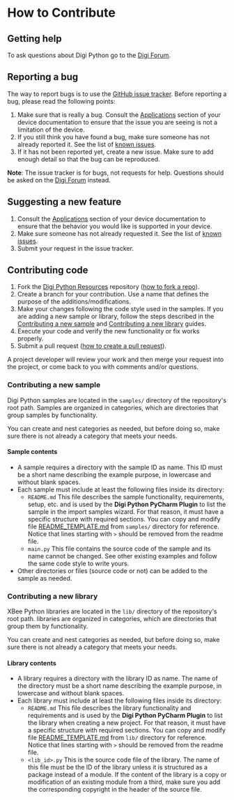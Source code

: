How to Contribute
=================

Getting help
------------
To ask questions about Digi Python go to the [Digi Forum][forum].


Reporting a bug
---------------
The way to report bugs is to use the [GitHub issue tracker][issues]. Before
reporting a bug, please read the following points:

1. Make sure that is really a bug. Consult the [Applications][doc] section of
   your device documentation to ensure that the issue you are seeing is not a
   limitation of the device.
2. If you still think you have found a bug, make sure someone has not already
   reported it. See the list of [known issues][issues].
3. If it has not been reported yet, create a new issue. Make sure to add enough
   detail so that the bug can be reproduced.

**Note**: The issue tracker is for bugs, not requests for help. Questions
should be asked on the [Digi Forum][forum] instead.


Suggesting a new feature
------------------------
1. Consult the [Applications][doc] section of your device documentation to
   ensure that the behavior you would like is supported in your device.
2. Make sure someone has not already requested it. See the list of
   [known issues][issues].
3. Submit your request in the issue tracker.


Contributing code
-----------------
1. Fork the [Digi Python Resources][digi-python-resources] repository
   ([how to fork a repo][fork-repo]).
2. Create a branch for your contribution. Use a name that defines the purpose
   of the additions/modifications.
3. Make your changes following the code style used in the samples. If you
   are adding a new sample or library, follow the steps described in the
   [Contributing a new sample](#contributing-a-new-sample) and
   [Contributing a new library](#contributing-a-new-library) guides.
4. Execute your code and verify the new functionality or fix works properly.
5. Submit a pull request ([how to create a pull request][pull-request]).

A project developer will review your work and then merge your request into the
project, or come back to you with comments and/or questions.

### Contributing a new sample

Digi Python samples are located in the `samples/` directory of the repository's
root path. Samples are organized in categories, which are directories that
group samples by functionality.

You can create and nest categories as needed, but before doing so, make sure
there is not already a category that meets your needs.

#### Sample contents

* A sample requires a directory with the sample ID as name. This ID must be a
  short name describing the example purpose, in lowercase and without blank
  spaces. 
* Each sample must include at least the following files inside its directory:
  * `README.md` This file describes the sample functionality, requirements,
    setup, etc. and is used by the **Digi Python PyCharm Plugin** to list the
    sample in the import samples wizard. For that reason, it must have a
    specific structure with required sections. You can copy and modify
    file [README_TEMPLATE.md](samples/README_TEMPLATE.md) from `samples/`
    directory for reference. Notice that lines starting with `>` should be
    removed from the readme file.
  * `main.py` This file contains the source code of the sample and its name
    cannot be changed. See other existing examples and follow the same code
    style to write yours.
* Other directories or files (source code or not) can be added to the sample
  as needed.
    
### Contributing a new library

XBee Python libraries are located in the `lib/` directory of the
repository's root path. libraries are organized in categories, which are 
directories that group them by functionality.

You can create and nest categories as needed, but before doing so, make sure
there is not already a category that meets your needs.

#### Library contents

* A library requires a directory with the library ID as name. The name of the
  directory must be a short name describing the example purpose, in lowercase
  and without blank spaces.
* Each library must include at least the following files inside its directory:
  * `README.md` This file describes the library functionality and requirements
    and is used by the **Digi Python PyCharm Plugin** to list the library when
    creating a new project. For that reason, it must have a specific structure
    with required sections. You can copy and modify file
    [README_TEMPLATE.md](lib/README_TEMPLATE.md) from `lib/` directory for
    reference. Notice that lines starting with `>` should be removed from the
    readme file.
  * `<lib_id>.py` This is the source code file of the library. The name of this
    file must be the ID of the library unless it is structured as a package
    instead of a module. If the content of the library is a copy or
    modification of an existing module from a third, make sure you add the
    corresponding copyright in the header of the source file.


[doc]: https://www.digi.com/resources/documentation/digidocs/90002400/#containers/applications-cont.htm
[forum]: http://www.digi.com/support/forum
[issues]: http://github.com/digidotcom/digi-python-resources/issues
[digi-python-resources]: http://github.com/digidotcom/digi-python-resources
[fork-repo]: https://help.github.com/articles/fork-a-repo/
[pull-request]: https://help.github.com/articles/fork-a-repo/#next-steps
